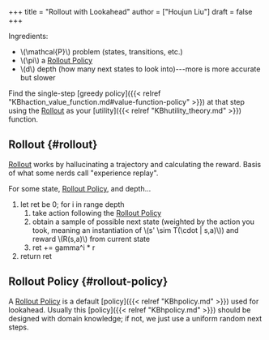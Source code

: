 +++
title = "Rollout with Lookahead"
author = ["Houjun Liu"]
draft = false
+++

Ingredients:

-   \\(\mathcal{P}\\) problem (states, transitions, etc.)
-   \\(\pi\\) a [Rollout Policy](#rollout-policy)
-   \\(d\\) depth (how many next states to look into)---more is more accurate but slower

Find the single-step [greedy policy]({{< relref "KBhaction_value_function.md#value-function-policy" >}}) at that step using the [Rollout](#rollout) as your [utility]({{< relref "KBhutility_theory.md" >}}) function.


## Rollout {#rollout}

[Rollout](#rollout) works by hallucinating a trajectory and calculating the reward. Basis of what some nerds call "experience replay".

For some state, [Rollout Policy](#rollout-policy), and depth...

1.  let ret be 0; for i in range depth
    1.  take action following the [Rollout Policy](#rollout-policy)
    2.  obtain a sample of possible next state (weighted by the action you took, meaning an instantiation of \\(s' \sim T(\cdot | s,a)\\)) and reward \\(R(s,a)\\) from current state
    3.  ret += gamma^i \* r
2.  return ret


## Rollout Policy {#rollout-policy}

A [Rollout Policy](#rollout-policy) is a default [policy]({{< relref "KBhpolicy.md" >}}) used for lookahead. Usually this [policy]({{< relref "KBhpolicy.md" >}}) should be designed with domain knowledge; if not, we just use a uniform random next steps.
